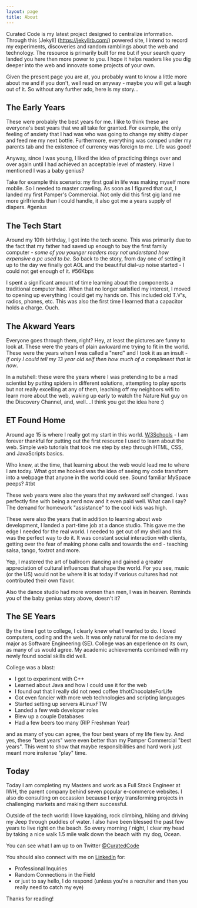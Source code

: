 ```yaml
---
layout: page
title: About
---
```


Curated Code is my latest project designed to centralize information. Through this [Jekyll] (https://jekyllrb.com/) powered site, I intend to record my experiments, discoveries and random ramblings about the web and technology. The resource is primarily built for me but if your search query landed you here then more power to you. I hope it helps readers like you dig deeper into the web and innovate some projects of your own. 

Given the present page you are at, you probably want to know a little more about me and if you don't, well read on anyway - maybe you will get a laugh out of it. So without any further ado, here is my story...


## The Early Years

These were probably the best years for me. I like to think these are everyone's best years that we all take for granted. For example, the only feeling of anxiety that I had was who was going to change my shitty diaper and feed me my next bottle. Furthermore, everything was comped under my parents tab and the existence of currency was foreign to me. Life was good!

Anyway, since I was young, I liked the idea of practicing things over and over again until I had achieved an acceptable level of mastery. Have I mentioned I was a baby genius? 

Take for example this scenario: my first goal in life was making myself more mobile. So I needed to master crawling. As soon as I figured that out, I landed my first Pamper's Commercial. Not only did this first gig land me more girlfriends than I could handle, it also got me a years supply of diapers. #genius


## The Tech Start

Around my 10th birthday, I got into the tech scene. This was primarily due to the fact that my father had saved up enough to buy the first family computer - *some of you younger readers may not understand how expensive a pc used to be*. So back to the story, from day one of setting it up to the day we finally got AOL and the beautiful dial-up noise started - I could not get enough of it. #56Kbps

I spent a significant amount of time learning about the components a traditional computer had. When that no longer satisfied my interest, I moved to opening up everything I could get my hands on. This included old T.V's, radios, phones, etc. This was also the first time I learned that a capacitor holds a charge. Ouch. 


## The Akward Years

Everyone goes through them, right? Hey, at least the pictures are funny to look at. These were the years of plain awkward me trying to fit in the world. These were the years when I was called a "nerd" and I took it as an insult - *if only I could tell my 13 year old self then how much of a compliment that is now*.

In a nutshell: these were the years where I was pretending to be a mad scientist by putting spiders in different solutions, attempting to play sports but not really excelling at any of them, leaching off my neighbors wifi to learn more about the web, waking up early to watch the Nature Nut guy on the Discovery Channel, and, well....I think you get the idea here :)

## ET Found Home

Around age 15 is where I really got my start in this world. [W3Schools](http://www.w3schools.com/) - I am forever thankful for putting out the first resource I used to learn about the web. Simple web tutorials that took me step by step through HTML, CSS, and JavaScripts basics.

Who knew, at the time, that learning about the web would lead me to where I am today. What got me hooked was the idea of seeing my code transform into a webpage that anyone in the world could see.  Sound familiar MySpace peeps? #tbt

These web years were also the years that my awkward self changed. I was perfectly fine with being a nerd now and it even paid well. What can I say? The demand for homework "assistance" to the cool kids was high.

These were also the years that in addition to learning about web development, I landed a part-time job at a dance studio. This gave me the edge I needed for the real world. I needed to get out of my shell and this was the perfect way to do it. It was constant social interaction with clients, getting over the fear of making phone calls and towards the end - teaching salsa, tango, foxtrot and more.

Yep, I mastered the art of ballroom dancing and gained a greater appreciation of cultural influences that shape the world. For you see, music (or the US) would not be where it is at today if various cultures had not contributed their own flavor. 

Also the dance studio had more women than men, I was in heaven. Reminds you of the baby genius story above, doesn't it?


## The SE Years

By the time I got to college, I clearly knew what I wanted to do. I loved computers, coding and the web. It was only natural for me to declare my major as Software Engineering (SE). College was an experience on its own, as many of us would agree. My academic achievements combined with my newly found social skills did well.

College was a blast:

- I got to experiment with C++
- Learned about Java and how I could use it for the web
- I found out that I really did not need coffee #hotChocolateForLife
- Got even fancier with more web technologies and scripting languages
- Started setting up servers #LinuxFTW
- Landed a few web developer roles
- Blew up a couple Databases
- Had a few beers too many (RIP Freshman Year)

and as many of you can agree, the four best years of my life flew by. And yes, these "best years" were even better than my Pamper Commercial "best years". This went to show that maybe responsibilities and hard work just meant more instense "play" time.

## Today

Today I am completing my Masters and work as a Full Stack Engineer at IWH, the parent company behind seven popular e-commerce websites. I also do consulting on occassion because I enjoy transforming projects in challenging markets and making them successful. 

Outside of the tech world: I love kayaking, rock climbing, hiking and driving my Jeep through puddles of water. I also have been blessed the past few years to live right on the beach. So every morning / night, I clear my head by taking a nice walk 1.5 mile walk down the beach with my dog, Ocean.

You can see what I am up to on Twitter [@CuratedCode](https://twitter.com/CuratedCode)

You should also connect with me on [LinkedIn](https://www.linkedin.com/pub/david-aviles/89/19a/796) for:

- Professional Inquiries
- Random Connections in the Field
- or just to say hello, I do respond (unless you're a recruiter and then you really need to catch my eye) 


Thanks for reading!
